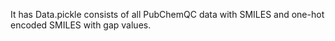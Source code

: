 ﻿It has Data.pickle consists of all PubChemQC data with
SMILES and one-hot encoded SMILES with gap values. 

